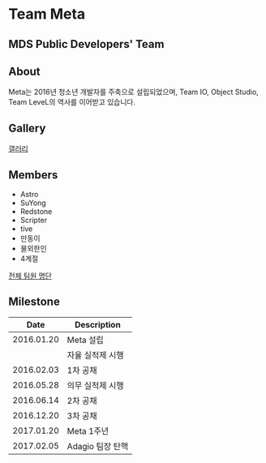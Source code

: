 # Team Meta
## MDS Public Developers' Team

## About
Meta는 2016년 청소년 개발자를 주축으로 설립되었으며, Team IO, Object Studio, Team LeveL의 역사를 이어받고 있습니다.

## Gallery

[갤러리](./GALLERY.md)

## Members
- Astro
- SuYong
- Redstone
- Scripter
- tive
- 만동이
- 물외한인
- 4계절

[전체 팀원 명단](./MEMBERS.md)

## Milestone
Date | Description
-----|-------------
2016.01.20 | Meta 설립
           | 자율 실적제 시행
2016.02.03 | 1차 공채
2016.05.28 | 의무 실적제 시행
2016.06.14 | 2차 공채
2016.12.20 | 3차 공채
2017.01.20 | Meta 1주년
2017.02.05 | Adagio 팀장 탄핵
